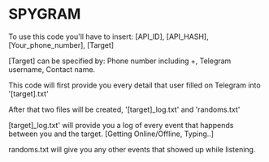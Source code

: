 # SPYGRAM

To use this code you'll have to insert: [API_ID], [API_HASH], [Your_phone_number], [Target]

[Target] can be specified by: Phone number including +, Telegram username, Contact name.


This code will first provide you every detail that user filled on Telegram into '[target].txt'

After that two files will be created, '[target]_log.txt' and 'randoms.txt'

[target]_log.txt' will provide you a log of every event that happends between you and the target. [Getting Online/Offline, Typing..]

randoms.txt will give you any other events that showed up while listening.
